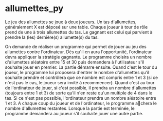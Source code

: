 # allumettes_py

Le jeu des allumettes se joue à deux joueurs. Un tas d'allumettes, généralement X est déposé
sur une table. Chaque joueur à tour de rôle prend de une à trois allumettes du tas. Le gagnant
est celui qui parvient à prendre la (les) dernière(s) allumette(s) du tas.

On demande de réaliser un programme qui permet de jouer au jeu des allumettes contre
l'ordinateur. Dès qu'il en aura l'opportunité, l'ordinateur devra appliquer la stratégie gagnante.
Le programme choisira un nombre d'allumettes aléatoire entre 15 et 30 puis demandera à
l'utilisateur s'il souhaite jouer en premier. La partie démarre ensuite. Quand c'est le tour
du joueur, le programme lui proposera d'entrer le nombre d'allumettes qu'il souhaite prendre
et contrôlera que ce nombre est compris entre 1 et 3 (si ce n'est pas le cas, le joueur sera invité
à recommencer). Quand c'est au tour de l'ordinateur de jouer, si c'est possible, il prendra un
nombre d'allumettes (toujours entre 1 et 3) de sorte qu'il n'en reste qu'un multiple de 4 dans
le tas. Si ce n'est pas possible, l'ordinateur prendra un nombre aléatoire entre 1 et 3. A chaque
coup du joueur et de l'ordinateur, le programme achera le nombre d'allumettes restantes.
Lorsque la partie est terminée, le programme demandera au joueur s'il souhaite jouer une autre
partie.

